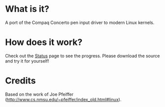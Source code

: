 # What is it? #

A port of the Compaq Concerto pen input driver to modern Linux kernels.

# How does it work? #

Check out the [Status](Status.md) page to see the progress. Please download the source and try it for yourself!

# Credits #

Based on the work of Joe Pfeiffer (http://www.cs.nmsu.edu/~pfeiffer/index_old.html#linux).
